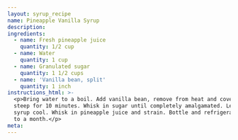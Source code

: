 ```yaml
---
layout: syrup_recipe
name: Pineapple Vanilla Syrup
description:
ingredients:
  - name: Fresh pineapple juice
    quantity: 1/2 cup
  - name: Water
    quantity: 1 cup
  - name: Granulated sugar
    quantity: 1 1/2 cups
  - name: 'Vanilla bean, split'
    quantity: 1 inch
instructions_html: >-
  <p>Bring water to a boil. Add vanilla bean, remove from heat and cover. Let
  steep for 10 minutes. Whisk in sugar until completely amalgamated. Let the
  syrup cool. Whisk in pineapple juice and strain. Bottle and refrigerate for up
  to a month.</p>
meta:
---
```




